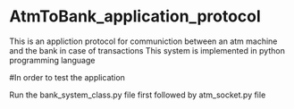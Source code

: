 # AtmToBank_application_protocol
This is an appliction protocol for communiction between an atm machine and the bank in case of transactions 
This system is implemented in python programming language

#In order to  test the application

Run the bank_system_class.py file first followed by atm_socket.py file

